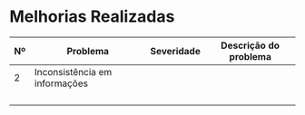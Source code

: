 # Melhorias Realizadas

| Nº | Problema | Severidade | Descrição do problema |
|---|---|---|---|
| 2 | Inconsistência em informações | |||
|||||
|||||
|||||
|||||
